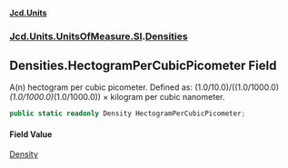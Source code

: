 #### [Jcd.Units](index.md 'index')
### [Jcd.Units.UnitsOfMeasure.SI](Jcd.Units.UnitsOfMeasure.SI.md 'Jcd.Units.UnitsOfMeasure.SI').[Densities](Densities.md 'Jcd.Units.UnitsOfMeasure.SI.Densities')

## Densities.HectogramPerCubicPicometer Field

A(n) hectogram per cubic picometer. Defined as: (1.0/10.0)/((1.0/1000.0)*(1.0/1000.0)*(1.0/1000.0)) × kilogram per cubic nanometer.

```csharp
public static readonly Density HectogramPerCubicPicometer;
```

#### Field Value
[Density](Density.md 'Jcd.Units.UnitTypes.Density')